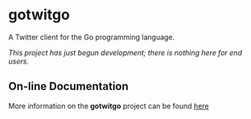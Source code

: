 gotwitgo
========

A Twitter client for the Go programming language.

_This project has just begun development; there is nothing here for end users._

## On-line Documentation

More information on the **gotwitgo** project can be found [here](https://jddixon.github.io/gotwitgo)
